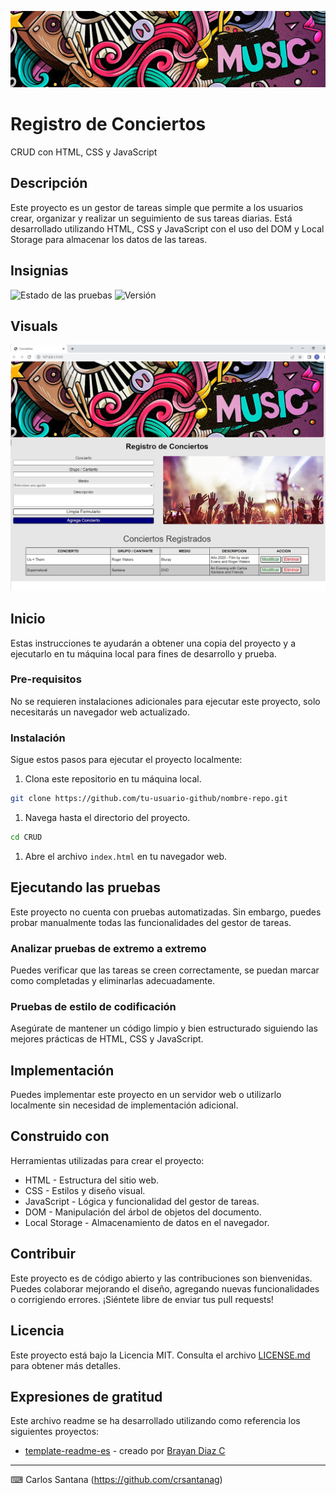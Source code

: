 ![Banner](/images/imagen1.jpg)
# Registro de Conciertos

CRUD con HTML, CSS y JavaScript

## Descripción

Este proyecto es un gestor de tareas simple que permite a los usuarios crear, organizar y realizar un seguimiento de sus tareas diarias. Está desarrollado utilizando HTML, CSS y JavaScript con el uso del DOM y Local Storage para almacenar los datos de las tareas.

## Insignias

![Estado de las pruebas](https://img.shields.io/badge/pruebas-éxito-brightgreen)
![Versión](https://img.shields.io/badge/versión-1.0-blue)

## Visuals

![Captura de pantalla](./images/imagen3.jpg)

## Inicio

Estas instrucciones te ayudarán a obtener una copia del proyecto y a ejecutarlo en tu máquina local para fines de desarrollo y prueba.

### Pre-requisitos

No se requieren instalaciones adicionales para ejecutar este proyecto, solo necesitarás un navegador web actualizado.

### Instalación

Sigue estos pasos para ejecutar el proyecto localmente:

1. Clona este repositorio en tu máquina local.

```bash
git clone https://github.com/tu-usuario-github/nombre-repo.git
```

1. Navega hasta el directorio del proyecto.

```bash
cd CRUD
```

1. Abre el archivo `index.html` en tu navegador web.

## Ejecutando las pruebas

Este proyecto no cuenta con pruebas automatizadas. Sin embargo, puedes probar manualmente todas las funcionalidades del gestor de tareas.

### Analizar pruebas de extremo a extremo

Puedes verificar que las tareas se creen correctamente, se puedan marcar como completadas y eliminarlas adecuadamente.

### Pruebas de estilo de codificación 

Asegúrate de mantener un código limpio y bien estructurado siguiendo las mejores prácticas de HTML, CSS y JavaScript.

## Implementación

Puedes implementar este proyecto en un servidor web o utilizarlo localmente sin necesidad de implementación adicional.

## Construido con

Herramientas utilizadas para crear el proyecto:

* HTML - Estructura del sitio web.
* CSS - Estilos y diseño visual.
* JavaScript - Lógica y funcionalidad del gestor de tareas.
* DOM - Manipulación del árbol de objetos del documento.
* Local Storage - Almacenamiento de datos en el navegador.

## Contribuir

Este proyecto es de código abierto y las contribuciones son bienvenidas. Puedes colaborar mejorando el diseño, agregando nuevas funcionalidades o corrigiendo errores. ¡Siéntete libre de enviar tus pull requests!

## Licencia

Este proyecto está bajo la Licencia MIT. Consulta el archivo [LICENSE.md](LICENSE.md) para obtener más detalles.

## Expresiones de gratitud

Este archivo readme se ha desarrollado utilizando como referencia los siguientes proyectos:

* [template-readme-es](https://github.com/brayandiazc/template-readme-es) - creado por [Brayan Diaz C](https://github.com/brayandiazc)

---
⌨ ️Carlos Santana (https://github.com/crsantanag)
